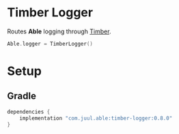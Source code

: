# Timber Logger

Routes **Able** logging through [Timber](https://github.com/JakeWharton/timber).

```kotlin
Able.logger = TimberLogger()
```

# Setup

## Gradle

```groovy
dependencies {
    implementation "com.juul.able:timber-logger:0.8.0"
}
```
